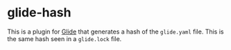 # glide-hash

This is a plugin for [Glide](https://github.com/Masterminds/glide) that generates a hash of the `glide.yaml` file. This is the same hash seen in a `glide.lock` file.
